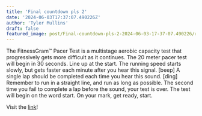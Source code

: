 ```yaml
---
title: 'Final countdown pls 2'
date: '2024-06-03T17:37:07.490226Z'
author: 'Tyler Mullins'
draft: false
featured_image: post/Final-countdown-pls-2-2024-06-03-17-37-07.490226/random.jpg
---
```


The FitnessGram™ Pacer Test is a multistage aerobic capacity test that progressively gets more difficult as it continues. The 20 meter pacer test will begin in 30 seconds. Line up at the start. The running speed starts slowly, but gets faster each minute after you hear this signal. [beep] A single lap should be completed each time you hear this sound. [ding] Remember to run in a straight line, and run as long as possible. The second time you fail to complete a lap before the sound, your test is over. The test will begin on the word start. On your mark, get ready, start.

Visit the [link](https://pages.cs.wisc.edu/~harron/)!
